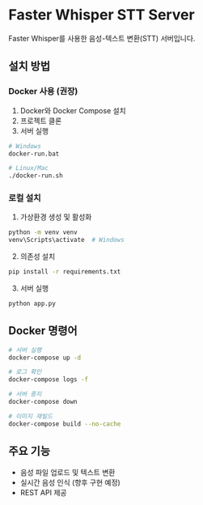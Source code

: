 # Faster Whisper STT Server

Faster Whisper를 사용한 음성-텍스트 변환(STT) 서버입니다.

## 설치 방법

### Docker 사용 (권장)

1. Docker와 Docker Compose 설치
2. 프로젝트 클론
3. 서버 실행
```bash
# Windows
docker-run.bat

# Linux/Mac
./docker-run.sh
```

### 로컬 설치

1. 가상환경 생성 및 활성화
```bash
python -m venv venv
venv\Scripts\activate  # Windows
```

2. 의존성 설치
```bash
pip install -r requirements.txt
```

3. 서버 실행
```bash
python app.py
```

## Docker 명령어

```bash
# 서버 실행
docker-compose up -d

# 로그 확인
docker-compose logs -f

# 서버 중지
docker-compose down

# 이미지 재빌드
docker-compose build --no-cache
```

## 주요 기능

- 음성 파일 업로드 및 텍스트 변환
- 실시간 음성 인식 (향후 구현 예정)
- REST API 제공 